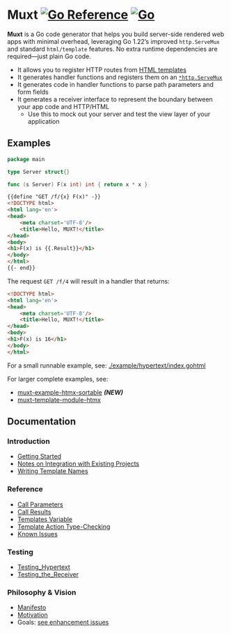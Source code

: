 # Muxt [![Go Reference](https://pkg.go.dev/badge/github.com/crhntr/muxt.svg)](https://pkg.go.dev/github.com/crhntr/muxt) [![Go](https://github.com/crhntr/muxt/actions/workflows/go.yml/badge.svg)](https://github.com/crhntr/muxt/actions/workflows/go.yml)

**Muxt** is a Go code generator that helps you build server-side rendered web apps with minimal overhead, leveraging Go
1.22’s improved `http.ServeMux` and standard `html/template` features.
No extra runtime dependencies are required—just plain Go code.

- It allows you to register HTTP routes from [HTML templates](https://pkg.go.dev/html/template)
- It generates handler functions and registers them on an [`*http.ServeMux`](https://pkg.go.dev/net/http#ServeMux)
- It generates code in handler functions to parse path parameters and form fields
- It generates a receiver interface to represent the boundary between your app code and HTTP/HTML
	- Use this to mock out your server and test the view layer of your application

## Examples
```go
package main

type Server struct{}

func (s Server) F(x int) int { return x * x }
```
```html
{{define "GET /f/{x} F(x)" -}}
<!DOCTYPE html>
<html lang='en'>
<head>
    <meta charset='UTF-8'/>
    <title>Hello, MUXT!</title>
</head>
<body>
<h1>F(x) is {{.Result}}</h1>
</body>
</html>
{{- end}}
```
The request `GET /f/4` will result in a handler that returns:
```html
<!DOCTYPE html>
<html lang='en'>
<head>
    <meta charset='UTF-8'/>
    <title>Hello, MUXT!</title>
</head>
<body>
<h1>F(x) is 16</h1>
</body>
</html>
```


For a small runnable example, see: [./example/hypertext/index.gohtml](https://github.com/crhntr/muxt/blob/main/example/hypertext/index.gohtml)

For larger complete examples, see:
- [muxt-example-htmx-sortable](http://github.com/crhntr/muxt-example-htmx-sortable) _**(NEW)**_
- [muxt-template-module-htmx](https://github.com/crhntr/muxt-template-module-htmx)
## Documentation

### Introduction

- [Getting Started](./docs/getting_started.md)
- [Notes on Integration with Existing Projects](./docs/integrating.md)
- [Writing Template Names](./docs/template_names.md)

### Reference

- [Call Parameters](./docs/call_parameters.md)
- [Call Results](./docs/call_results.md)
- [Templates Variable](./docs/templates_variable.md)
- [Template Action Type-Checking](./docs/action_type_checking.md)
- [Known Issues](./docs/known_issues.md)

### Testing

- [Testing_Hypertext](./docs/testing_hypertext.md)
- [Testing_the_Receiver](./docs/testing_the_receiver.md)

### Philosophy & Vision

- [Manifesto](./docs/manifesto.md)
- [Motivation](./docs/motivation.md)
- Goals:
  [see enhancement issues](https://github.com/crhntr/muxt/issues?q=is%3Aissue%20state%3Aopen%20label%3Aenhancement)


